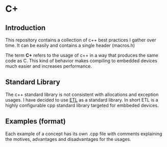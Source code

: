 # C+

## Introduction

This repository contains a collection of c++ best practices I gather over time. It can be easily and contains a single header (macros.h)

The term **C+** refers to the usage of c++ in a way that produces the same code as C. This kind of behavior makes compiling to embedded devices much easier and increases performance.

## Standard Library
The c++ standard library is not consistent with allocations and exception usages. I have decided to use [ETL](https://github.com/ETLCPP/etl) as a standard library. In short ETL is a highly configurable cpp standard library targeted for embbeded devices.

## Examples (format)
Each example of a concept has its own .cpp file with comments
explaining the motives, advantages and disadvantages for the usages.
